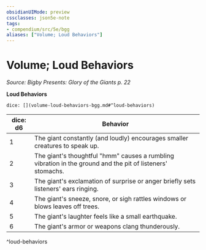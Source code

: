 ```yaml
---
obsidianUIMode: preview
cssclasses: json5e-note
tags:
- compendium/src/5e/bgg
aliases: ["Volume; Loud Behaviors"]
---
```

# Volume; Loud Behaviors
*Source: Bigby Presents: Glory of the Giants p. 22* 

**Loud Behaviors**

`dice: [](volume-loud-behaviors-bgg.md#^loud-behaviors)`

| dice: d6 | Behavior |
|----------|----------|
| 1 | The giant constantly (and loudly) encourages smaller creatures to speak up. |
| 2 | The giant's thoughtful "hmm" causes a rumbling vibration in the ground and the pit of listeners' stomachs. |
| 3 | The giant's exclamation of surprise or anger briefly sets listeners' ears ringing. |
| 4 | The giant's sneeze, snore, or sigh rattles windows or blows leaves off trees. |
| 5 | The giant's laughter feels like a small earthquake. |
| 6 | The giant's armor or weapons clang thunderously. |
^loud-behaviors